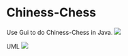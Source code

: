# Chiness-Chess
Use Gui to do Chiness-Chess in Java.
![](https://i.imgur.com/i3kKzpd.png)

UML
![](https://i.imgur.com/W4yyBIA.png)
